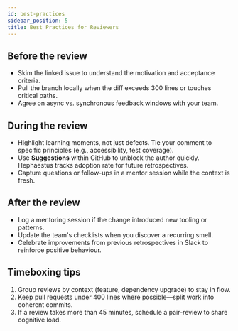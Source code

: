 ```yaml
---
id: best-practices
sidebar_position: 5
title: Best Practices for Reviewers
---
```


## Before the review

- Skim the linked issue to understand the motivation and acceptance criteria.
- Pull the branch locally when the diff exceeds 300 lines or touches critical paths.
- Agree on async vs. synchronous feedback windows with your team.

## During the review

- Highlight learning moments, not just defects. Tie your comment to specific principles (e.g., accessibility, test coverage).
- Use **Suggestions** within GitHub to unblock the author quickly. Hephaestus tracks adoption rate for future retrospectives.
- Capture questions or follow-ups in a mentor session while the context is fresh.

## After the review

- Log a mentoring session if the change introduced new tooling or patterns.
- Update the team's checklists when you discover a recurring smell.
- Celebrate improvements from previous retrospectives in Slack to reinforce positive behaviour.

## Timeboxing tips

1. Group reviews by context (feature, dependency upgrade) to stay in flow.
2. Keep pull requests under 400 lines where possible—split work into coherent commits.
3. If a review takes more than 45 minutes, schedule a pair-review to share cognitive load.
